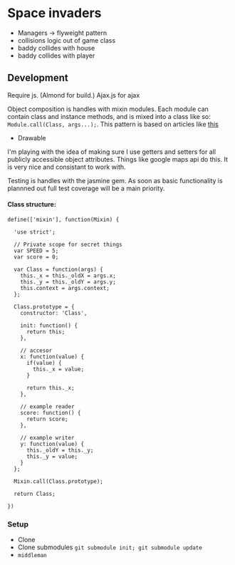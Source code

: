 # Space invaders

* Managers -> flyweight pattern
* collisions logic out of game class
* baddy collides with house
* baddy collides with player


## Development

Require js. (Almond for build.)
Ajax.js for ajax

Object composition is handles with mixin modules. Each module can contain class
and instance methods, and is mixed into a class like so: `Module.call(Class, args...);`.
This pattern is based on articles like [this](https://javascriptweblog.wordpress.com/2011/05/31/a-fresh-look-at-javascript-mixins/)

* Drawable

I'm playing with the idea of making sure I use getters and setters for all publicly accessible object
attributes. Things like google maps api do this. It is very nice and consistant
to work with.

Testing is handles with the jasmine gem. As soon as basic functionality is plannned out
full test coverage will be a main priority.

#### Class structure:

```
define(['mixin'], function(Mixin) {

  'use strict';

  // Private scope for secret things
  var SPEED = 5;
  var score = 0;

  var Class = function(args) {
    this._x = this._oldX = args.x;
    this._y = this._oldY = args.y;
    this.context = args.context;
  };

  Class.prototype = {
    constructor: 'Class',

    init: function() {
      return this;
    },

    // accesor
    x: function(value) {
      if(value) {
        this._x = value;
      }

      return this._x;
    },

    // example reader
    score: function() {
      return score;
    },

    // example writer
    y: function(value) {
      this._oldY = this._y;
      this._y = value;
    }
  };

  Mixin.call(Class.prototype);

  return Class;

})
```


### Setup

* Clone
* Clone submodules `git submodule init; git submodule update`
* `middleman`
